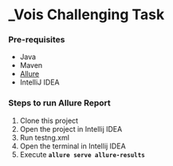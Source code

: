 # _Vois Challenging Task


### Pre-requisites
* Java
* Maven
* [Allure](https://docs.qameta.io/allure/#_installing_a_commandline)
* IntelliJ IDEA

### Steps to run Allure Report
1. Clone this project
2. Open the project in Intellij IDEA
3. Run testng.xml
4. Open the terminal in Intellij IDEA
5. Execute **`allure serve allure-results`**
